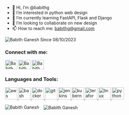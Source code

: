 - 👋 Hi, I’m @babithg
- 👀 I’m interested in python web design
- 🌱 I’m currently learning FastAPI, Flask and Django
- 💞️ I’m looking to collaborate on new design
- 📫 How to reach me: babithg@gmail.com

<p align="left"> <img src="https://komarev.com/ghpvc/?username=babithg&label=Profile%20Hits&color=0e75b6&style=flat" alt="Babith Ganesh" /> Since 08/10/2023 </p>


<h3 align="left">Connect with me:</h3>
<p align="left">
    <a href="https://linkedin.com/in/babithg" target="blank"><img align="center" src="https://www.vectorlogo.zone/logos/linkedin/linkedin-tile.svg" alt="Babith Ganesh" height="30" width="40" /></a>
    <a href="https://medium.com/@babithganesh" target="blank"><img align="center" src="https://www.vectorlogo.zone/logos/medium/medium-tile.svg" alt="Babith Ganesh" height="30" width="40" /></a>
    <a href="mailto: babithg@gmail.com" target="blank"><img align="center" src="https://www.vectorlogo.zone/logos/gmail/gmail-icon.svg" alt="Babith Ganesh" height="30" width="40" /></a>
</p>

<h3 align="left">Languages and Tools:</h3>
<p align="left"> 
    <a href="https://aws.amazon.com" target="_blank" rel="noreferrer"> 
        <img src="https://www.vectorlogo.zone/logos/amazon_aws/amazon_aws-icon.svg" alt="aws" width="40" height="40"/> 
    </a>
    <a href="https://www.gnu.org/software/bash/" target="_blank" rel="noreferrer">
        <img src="https://www.vectorlogo.zone/logos/gnu_bash/gnu_bash-icon.svg" alt="bash" width="40" height="40"/> 
    </a> 
    <a href="https://www.docker.com/" target="_blank" rel="noreferrer"> 
        <img src="https://www.vectorlogo.zone/logos/docker/docker-icon.svg" alt="docker" width="40" height="40"/> 
    </a> 
    <a href="https://git-scm.com/" target="_blank" rel="noreferrer" > 
        <img src="https://www.vectorlogo.zone/logos/git-scm/git-scm-icon.svg" alt="git" width="40" height="40"/> 
    </a> 
    <a href="https://www.jenkins.io" target="_blank" rel="noreferrer"> 
        <img src="https://www.vectorlogo.zone/logos/jenkins/jenkins-icon.svg" alt="jenkins" width="40" height="40"/> 
    </a> 
    <a href="https://kubernetes.io" target="_blank" rel="noreferrer"> 
        <img src="https://www.vectorlogo.zone/logos/kubernetes/kubernetes-icon.svg" alt="kubernetes" width="40" height="40"/> 
    </a> 
    <a href="https://www.terraform.io/" target="_blank" rel="noreferrer"> 
        <img src="https://www.vectorlogo.zone/logos/terraformio/terraformio-icon.svg" alt="teraform" width="40" height="40"/> 
    </a> 
    <a href="https://www.linux.org/" target="_blank" rel="noreferrer"> 
        <img src="https://www.vectorlogo.zone/logos/redhat/redhat-icon.svg" alt="linux" width="40" height="40"/> 
    </a> 
    <a href="https://www.python.org" target="_blank" rel="noreferrer"> 
        <img src="https://www.vectorlogo.zone/logos/python/python-icon.svg" alt="python" width="40" height="40"/>
    </a> 
</p>

<p>
    <img align="left" src="https://github-readme-stats.vercel.app/api/top-langs?username=babithg&show_icons=true&locale=en&layout=compact" alt="Babith Ganesh" />
</p>
<p>
    &nbsp;&nbsp;
    <img align="center" src="https://github-readme-stats.vercel.app/api?username=babithg&show_icons=true&locale=en" alt="Babith Ganesh" />
</p>

<!---
babithg/babithg is a ✨ special ✨ repository because its `README.md` (this file) appears on your GitHub profile.
You can click the Preview link to take a look at your changes.
--->
